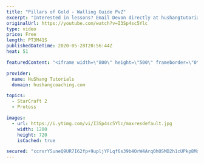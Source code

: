 ```yaml
---
title: "Pillars of Gold - Walling Guide PvZ"
excerpt: "Interested in lessons? Email Devon directly at hushangtutorials@outlook.com ------------------------------------------------------------------------------------------------------- Want to support HuShang Tutorials directly? Patreon is a website where you can contribute a monthly donation that will help"
originalUrl: https://youtube.com/watch?v=I3Sp4sc5Ylc
type: video
price: Free
length: PT3M41S
publishedDateTime: 2020-05-28T20:56:44Z
heat: 51

featuredContent: "<iframe width=\"800\" height=\"500\" frameborder=\"0\" src=\"https://www.youtube.com/embed/I3Sp4sc5Ylc\" allow=\"accelerometer; autoplay; encrypted-media; gyroscope; picture-in-picture\" allowfullscreen></iframe>"

provider:
  name: HuShang Tutorials
  domain: hushangcoaching.com

topics:
  - StarCraft 2
  - Protoss

images:
  - url: https://i.ytimg.com/vi/I3Sp4sc5Ylc/maxresdefault.jpg
    width: 1280
    height: 720
    isCached: true

secured: "ccrxrYSuneQ9UR7I62fp+9upljYFLqf6s39b4OrW4Arq0hOSMD2h1cUPkp8Moctouxhf2cxnzo4LGSJuHTdtcOQPHiadpBIA2D4dubnJhTPhhfFlXYlYPj2uNwgRH1LKXHIHAkM3WcNAzxSz6zx0F3nYFlF9Sr8DvW7DW3NPzckHoi0ZHz/+mXleMdDCJECEHblEaBYPCCHs9bubNAw1mmOoZrqoxdyEW2cU8iTrjhkbVM0YSgPqkRLH7Dxm/p8QCFgwxDRwTxlQq8vwmp78PH+DHrVARoKnBQdzTQsOGDHYVhgaZMxgBtyG1kLUPeec6nj12HS3Pm9l+mODWy1ZmW2OHDQIqleZWis+MJ5aX1j/e1bCVrY9Zqf/K28FBmPJ1fo0ryisSbYPgb/6pKuGy6dolRp940yhoQZtvBbYpNc=;NuNBNYVYilZCKh69oLiNqw=="
---
```


